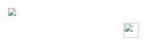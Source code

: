 <p align="center">  <img src="https://capsule-render.vercel.app/api?text=welcome%20to%20my%20world&type=waving&animation=fadeIn&color=gradient&height=100&desc=Veronika%20Kuznetsova&descAlignY=78&descAlign=80"/></p>
<img align="right" height="30" src="https://media.giphy.com/media/l0HlGfnQY9XvE4jVC/giphy.gif"/>
